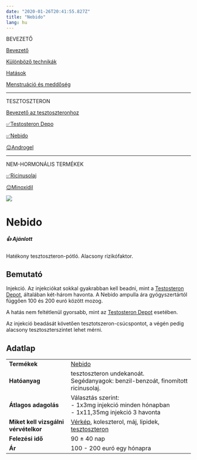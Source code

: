 ```yaml
---
date: "2020-01-26T20:41:55.827Z"
title: "Nebido"
lang: hu
---
```


<div class="floating-columns">

<div class="floating-bar">

BEVEZETŐ

[Bevezető](/#/entry?id=maszkulinizalo-hormonterapia)

[Különböző technikák](/#/entry?id=maszkulinizalo-hormonterapia-technikak)

[Hatások](/#/entry?id=maszkulinizalo-hormonterapia-hatasok)


[Menstruáció és meddőség](/#/entry?id=maszkulinizalo-hormonterapia-menstruacio-meddoseg)

<hr />

TESZTOSZTERON

[Bevezető az tesztoszteronhoz](/#/entry?id=tesztoszteron)

[✅Testosteron Depo](/#/entry?id=testosteron-depo)

[✅Nebido](/#/entry?id=nebido)

[😐Androgel](/#/entry?id=androgel)

<hr />

NEM-HORMONÁLIS TERMÉKEK

[✅Ricinusolaj](/#/entry?id=ricinusolaj)

[😐Minoxidil](/#/entry?id=minoxidil)

</div>

<div class="wiki-content">

<div class="header-image"><img src="assets/images/undraw_medical_care.svg" /></div>

# Nebido

<div class="infobox success">

<h5>👍 Ajánlott</h5>
    
Hatékony tesztoszteron-pótló. Alacsony rizikófaktor.

</div>

## Bemutató

Injekció. Az injekciókat sokkal gyakrabban kell beadni, mint a [Testosteron Depot](/#/entry?id=testosteron-depo), általában két-három havonta. A Nebido ampulla ára gyógyszertártól függően 100 és 200 euró között mozog. 

A hatás nem feltétlenül gyorsabb, mint az [Testosteron Depot](/#/entry?id=testosteron-depo) esetében. 

Az injekció beadását követően tesztotszeron-csúcspontot, a végén pedig alacsony tesztoszterszintet lehet mérni.

## Adatlap

<table>
    <tbody>
        <tr>
            <td><b>Termékek</b></td>
            <td>
                <a href="https://www.hazipatika.com/gyogyszerkereso/termek/nebido_250_mg_ml_oldatos_injekcio/14559">Nebido</a>
            </td>
        </tr>
        <tr>
            <td><b>Hatóanyag</b></td>
            <td>tesztoszteron undekanoát. Segédanyagok: benzil-benzoát, finomított ricinusolaj.</td>
        </tr>
        <tr>
            <td><b>Átlagos adagolás</b></td>
            <td>Választás szerint:<br />- 1x3mg injekció minden hónapban<br />- 1x11,35mg injekció 3 havonta</td>
        </tr>
        <tr>
            <td><b>Miket kell vizsgálni vérvételkor</b></td>
            <td>
                <a href="https://medicover.hu/laborvizsgalatok/laborvizsgalatok-tipus/veralvadasi-laborvizsgalatok/verkep/">Vérkép</a>,
                koleszterol, máj, lipidek,
                <a href="https://hu.wikipedia.org/wiki/Tesztoszteron">tesztoszteron</a>
            </td>
        </tr>
        <tr>
            <td><b>Felezési idő</b></td>
            <td>90 ± 40 nap</td>
        </tr>
        <tr>
            <td><b>Ár</b></td>
            <td>100 - 200 euró egy hónapra</td>
        </tr>
    </tbody>
</table>


</div>
